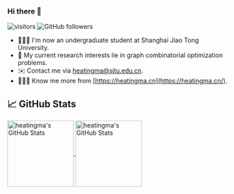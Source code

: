 ### Hi there 👋

![visitors](https://visitor-badge.laobi.icu/badge?page_id=heatingma.heatingma)
![GitHub followers](https://img.shields.io/github/followers/heatingma?label=Follow&style=social)

- 👨🏻‍💻 I'm now an undergraduate student at Shanghai Jiao Tong University.
- 🤔 My current research interests lie in graph combinatorial optimization problems.
- ✉️ Contact me via heatingma@sjtu.edu.cn.
- 💁🏻‍♂️ Know me more from [https://heatingma.cn](https://heatingma.cn/).

## &#x1f4c8; GitHub Stats

<a href="https://github.com/heatingma/heatingma">
  <img align="center" src="https://github-readme-stats.vercel.app/api/top-langs/?username=heatingma&layout=compact&title_color=6aa6f8&text_color=8a919a&icon_color=6aa6f8&bg_color=0e1116" alt="heatingma's GitHub Stats" height="150"/>
</a>

<a href="https://github.com/heatingma/heatingma">
  <img align="center" src="https://github-readme-stats.vercel.app/api?username=heatingma&show_icons=true&line_height=27&count_private=true&title_color=6aa6f8&text_color=8a919a&icon_color=6aa6f8&bg_color=0e1116" alt="heatingma's GitHub Stats" height="150"/>
</a>
